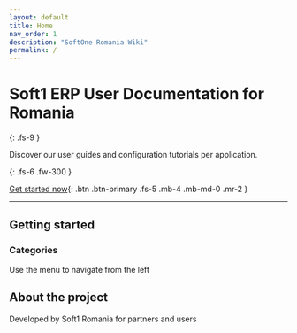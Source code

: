 ```yaml
---
layout: default
title: Home
nav_order: 1
description: "SoftOne Romania Wiki"
permalink: /
---
```


# Soft1 ERP User Documentation for Romania
{: .fs-9 }

Discover our user guides and configuration tutorials per application.


{: .fs-6 .fw-300 }

[Get started now](#getting-started){: .btn .btn-primary .fs-5 .mb-4 .mb-md-0 .mr-2 }



---

## Getting started

### Categories

Use the menu to navigate from the left



## About the project

Developed by Soft1 Romania for partners and users





